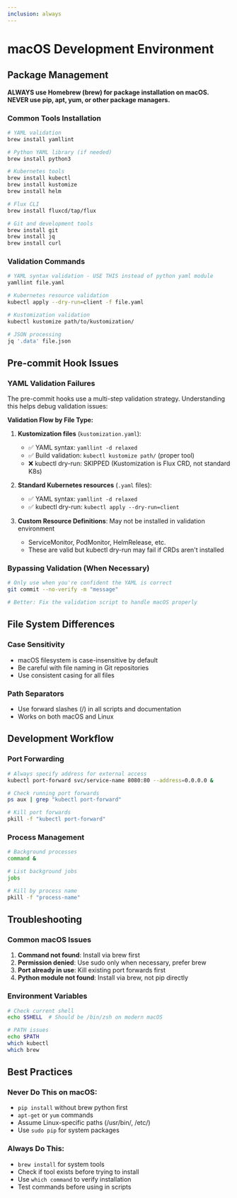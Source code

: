 ```yaml
---
inclusion: always
---
```


# macOS Development Environment

## Package Management
**ALWAYS use Homebrew (brew) for package installation on macOS. NEVER use pip, apt, yum, or other package managers.**

### Common Tools Installation
```bash
# YAML validation
brew install yamllint

# Python YAML library (if needed)
brew install python3

# Kubernetes tools
brew install kubectl
brew install kustomize
brew install helm

# Flux CLI
brew install fluxcd/tap/flux

# Git and development tools
brew install git
brew install jq
brew install curl
```

### Validation Commands
```bash
# YAML syntax validation - USE THIS instead of python yaml module
yamllint file.yaml

# Kubernetes resource validation
kubectl apply --dry-run=client -f file.yaml

# Kustomization validation
kubectl kustomize path/to/kustomization/

# JSON processing
jq '.data' file.json
```

## Pre-commit Hook Issues

### YAML Validation Failures
The pre-commit hooks use a multi-step validation strategy. Understanding this helps debug validation issues:

**Validation Flow by File Type:**

1. **Kustomization files** (`kustomization.yaml`):
   - ✅ YAML syntax: `yamllint -d relaxed`
   - ✅ Build validation: `kubectl kustomize path/` (proper tool)
   - ❌ kubectl dry-run: SKIPPED (Kustomization is Flux CRD, not standard K8s)

2. **Standard Kubernetes resources** (`.yaml` files):
   - ✅ YAML syntax: `yamllint -d relaxed`
   - ✅ kubectl dry-run: `kubectl apply --dry-run=client`

3. **Custom Resource Definitions**: May not be installed in validation environment
   - ServiceMonitor, PodMonitor, HelmRelease, etc.
   - These are valid but kubectl dry-run may fail if CRDs aren't installed

### Bypassing Validation (When Necessary)
```bash
# Only use when you're confident the YAML is correct
git commit --no-verify -m "message"

# Better: Fix the validation script to handle macOS properly
```

## File System Differences

### Case Sensitivity
- macOS filesystem is case-insensitive by default
- Be careful with file naming in Git repositories
- Use consistent casing for all files

### Path Separators
- Use forward slashes (/) in all scripts and documentation
- Works on both macOS and Linux

## Development Workflow

### Port Forwarding
```bash
# Always specify address for external access
kubectl port-forward svc/service-name 8080:80 --address=0.0.0.0 &

# Check running port forwards
ps aux | grep "kubectl port-forward"

# Kill port forwards
pkill -f "kubectl port-forward"
```

### Process Management
```bash
# Background processes
command &

# List background jobs
jobs

# Kill by process name
pkill -f "process-name"
```

## Troubleshooting

### Common macOS Issues
1. **Command not found**: Install via brew first
2. **Permission denied**: Use sudo only when necessary, prefer brew
3. **Port already in use**: Kill existing port forwards first
4. **Python module not found**: Install via brew, not pip directly

### Environment Variables
```bash
# Check current shell
echo $SHELL  # Should be /bin/zsh on modern macOS

# PATH issues
echo $PATH
which kubectl
which brew
```

## Best Practices

### Never Do This on macOS:
- `pip install` without brew python first
- `apt-get` or `yum` commands
- Assume Linux-specific paths (/usr/bin/, /etc/)
- Use `sudo pip` for system packages

### Always Do This:
- `brew install` for system tools
- Check if tool exists before trying to install
- Use `which command` to verify installation
- Test commands before using in scripts
